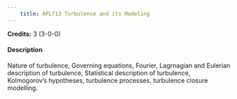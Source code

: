 ```yaml
---
    title: APL713 Turbulence and its Modeling
---
```

**Credits:** 3 (3-0-0)



#### Description 
Nature of turbulence, Governing equations, Fourier, Lagrnagian and Eulerian description of turbulence, Statistical description of turbulence, Kolmogorov’s hypotheses, turbulence processes, turbulence closure modelling.